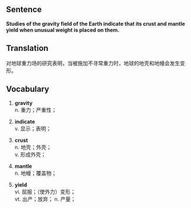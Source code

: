## Sentence

**Studies of the gravity field of the Earth indicate that its crust and mantle yield when unusual weight is placed on them.**

## Translation

对地球重力场的研究表明，当被施加不寻常重力时，地球的地壳和地幔会发生变形。      


## Vocabulary   

1. **gravity**   
n. 重力；严重性；   

2. **indicate**    
v. 显示；表明；   

3. **crust**   
n. 地壳；外壳；   
v. 形成外壳；    

4. **mantle**    
n. 地幔；覆盖物；

5. **yield**    
vi. 屈服；（使外力）变形；   
vt. 出产；放弃；
n. 产量；   

